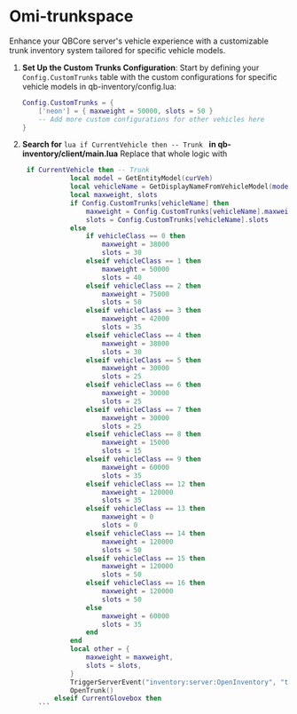 # Omi-trunkspace
Enhance your QBCore server's vehicle experience with a customizable trunk inventory system tailored for specific vehicle models.

1. **Set Up the Custom Trunks Configuration**:
   Start by defining your `Config.CustomTrunks` table with the custom configurations for specific vehicle models in qb-inventory/config.lua:

    ```lua
    Config.CustomTrunks = {
        ['neon'] = { maxweight = 50000, slots = 50 }
        -- Add more custom configurations for other vehicles here
    }
    ```
2. **Search for** ```lua if CurrentVehicle then -- Trunk ``` **in qb-inventory/client/main.lua**
   Replace that whole logic with
    
    ```lua
     if CurrentVehicle then -- Trunk
                local model = GetEntityModel(curVeh)
                local vehicleName = GetDisplayNameFromVehicleModel(model):lower()
                local maxweight, slots
                if Config.CustomTrunks[vehicleName] then
                    maxweight = Config.CustomTrunks[vehicleName].maxweight
                    slots = Config.CustomTrunks[vehicleName].slots
                else
                    if vehicleClass == 0 then
                        maxweight = 38000
                        slots = 30
                    elseif vehicleClass == 1 then
                        maxweight = 50000
                        slots = 40
                    elseif vehicleClass == 2 then
                        maxweight = 75000
                        slots = 50
                    elseif vehicleClass == 3 then
                        maxweight = 42000
                        slots = 35
                    elseif vehicleClass == 4 then
                        maxweight = 38000
                        slots = 30
                    elseif vehicleClass == 5 then
                        maxweight = 30000
                        slots = 25
                    elseif vehicleClass == 6 then
                        maxweight = 30000
                        slots = 25
                    elseif vehicleClass == 7 then
                        maxweight = 30000
                        slots = 25
                    elseif vehicleClass == 8 then
                        maxweight = 15000
                        slots = 15
                    elseif vehicleClass == 9 then
                        maxweight = 60000
                        slots = 35
                    elseif vehicleClass == 12 then
                        maxweight = 120000
                        slots = 35
                    elseif vehicleClass == 13 then
                        maxweight = 0
                        slots = 0
                    elseif vehicleClass == 14 then
                        maxweight = 120000
                        slots = 50
                    elseif vehicleClass == 15 then
                        maxweight = 120000
                        slots = 50
                    elseif vehicleClass == 16 then
                        maxweight = 120000
                        slots = 50
                    else
                        maxweight = 60000
                        slots = 35
                    end
                end
                local other = {
                    maxweight = maxweight,
                    slots = slots,
                }
                TriggerServerEvent("inventory:server:OpenInventory", "trunk", CurrentVehicle, other)
                OpenTrunk()
            elseif CurrentGlovebox then
        ```
    

